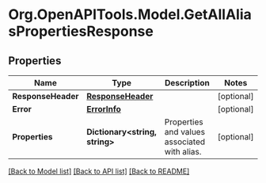 # Org.OpenAPITools.Model.GetAllAliasPropertiesResponse

## Properties

Name | Type | Description | Notes
------------ | ------------- | ------------- | -------------
**ResponseHeader** | [**ResponseHeader**](ResponseHeader.md) |  | [optional] 
**Error** | [**ErrorInfo**](ErrorInfo.md) |  | [optional] 
**Properties** | **Dictionary&lt;string, string&gt;** | Properties and values associated with alias. | [optional] 

[[Back to Model list]](../../README.md#documentation-for-models) [[Back to API list]](../../README.md#documentation-for-api-endpoints) [[Back to README]](../../README.md)

